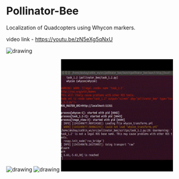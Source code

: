 # Pollinator-Bee
Localization of Quadcopters using Whycon markers.

video link - https://youtu.be/zN5eXg5qNxU


<img src="media/whycon.gif" alt="drawing" width="300" height="300"/>

<p float="left">
  <img src="media/whycon.gif" alt="drawing" width="300" height="300"/>
  <img src="media/vrepCompressed.gif" alt="drawing" width="300" height="300"/>
  <img src="media/fourpointterminalgifcompress.gif" alt="drawing" width="300" height="300"/>
</p>
